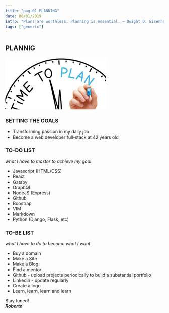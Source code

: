 ```yaml
---
title: "pag.01 PLANNING"
date: 08/01/2019
intro: "Plans are worthless. Planning is essential. ~ Dwight D. Eisenhower"
tags: ["generic"]
---
```

## PLANNIG

![dune](../images/blogplan.jpg)

### SETTING THE GOALS

- Transforming passion in my daily job  
- Become a web developer full-stack at 42 years old

### TO-DO LIST
*what I have to master to achieve my goal*

- Javascript (HTML/CSS)
- React 
- Gatsby
- GraphQL
- NodeJS (Express)
- Github
- Boostrap
- VIM
- Markdown
- Python (Django, Flask, etc)

### TO-BE LIST
*what I have to do to become what I want*

- Buy a domain
- Make a Site
- Make a Blog 
- Find a mentor
- Github - upload projects periodically to build a substantial portfolio
- Linkedin - update regularly
- Create a logo
- Learn, learn, learn and learn

Stay tuned!  
***Roberto***